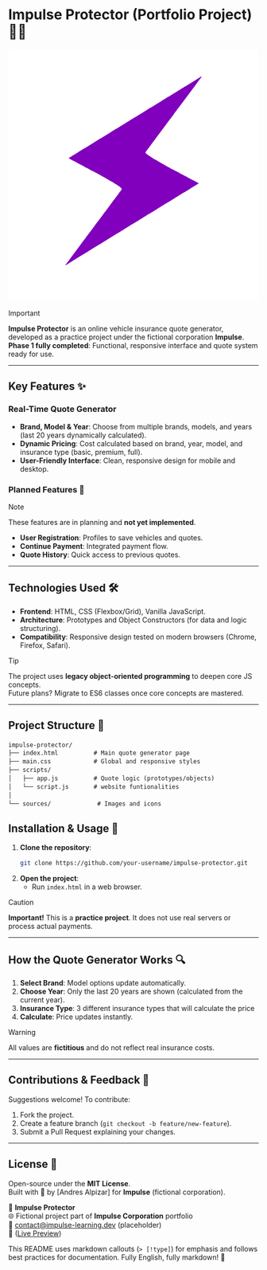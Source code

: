 
# Impulse Protector (Portfolio Project) 🚗💡
![Project Banner](sources/icons/purple_transparent_thunder.png)

> [!important]  
> **Impulse Protector** is an online vehicle insurance quote generator, developed as a practice project under the fictional corporation **Impulse**.  
> **Phase 1 fully completed**: Functional, responsive interface and quote system ready for use.

---

## Key Features ✨

### Real-Time Quote Generator
- **Brand, Model & Year**: Choose from multiple brands, models, and years (last 20 years dynamically calculated).
- **Dynamic Pricing**: Cost calculated based on brand, year, model, and insurance type (basic, premium, full).
- **User-Friendly Interface**: Clean, responsive design for mobile and desktop.

### Planned Features 🔮
> [!note]  
> These features are in planning and **not yet implemented**.
- **User Registration**: Profiles to save vehicles and quotes.
- **Continue Payment**: Integrated payment flow.
- **Quote History**: Quick access to previous quotes.

---

## Technologies Used 🛠️
- **Frontend**: HTML, CSS (Flexbox/Grid), Vanilla JavaScript.
- **Architecture**: Prototypes and Object Constructors (for data and logic structuring).
- **Compatibility**: Responsive design tested on modern browsers (Chrome, Firefox, Safari).

> [!tip]  
> The project uses **legacy object-oriented programming** to deepen core JS concepts.  
> Future plans? Migrate to ES6 classes once core concepts are mastered.

---

## Project Structure 📂
```markdown
impulse-protector/
├── index.html          # Main quote generator page
├── main.css            # Global and responsive styles
├── scripts/
│   ├── app.js          # Quote logic (prototypes/objects)
│   └── script.js       # website funtionalities
│  
└── sources/             # Images and icons

```



## Installation & Usage 🚀
1. **Clone the repository**:
   ```bash
   git clone https://github.com/your-username/impulse-protector.git
   ```
2. **Open the project**:
   - Run `index.html` in a web browser.

> [!caution]  
> **Important!** This is a **practice project**. It does not use real servers or process actual payments.

---

## How the Quote Generator Works 🔍
1. **Select Brand**: Model options update automatically.
2. **Choose Year**: Only the last 20 years are shown (calculated from the current year).
3. **Insurance Type**: 3 different insurance types that will calculate the price
4. **Calculate**: Price updates instantly.

> [!warning]  
> All values are **fictitious** and do not reflect real insurance costs.

---

## Contributions & Feedback 🌟
Suggestions welcome! To contribute:
1. Fork the project.
2. Create a feature branch (`git checkout -b feature/new-feature`).
3. Submit a Pull Request explaining your changes.

---

## License 📄
Open-source under the **MIT License**.  
Built with 🧠 by [Andres Alpizar] for **Impulse** (fictional corporation).

🚀 **Impulse Protector**  
🌐 Fictional project part of **Impulse Corporation** portfolio  
📧 contact@impulse-learning.dev (placeholder)  
🔗 ([Live Preview](https://impulseprotector.netlify.app/)) <!-- Update URL -->


This README uses markdown callouts (`> [!type]`) for emphasis and follows best practices for documentation. Fully English, fully markdown! 🎉
